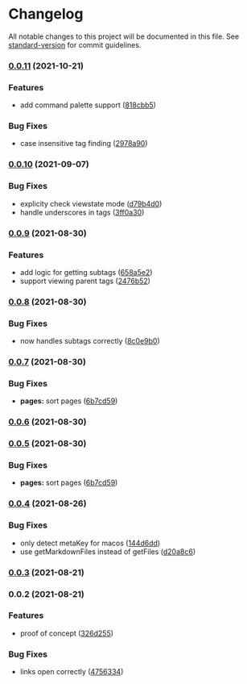 # Changelog

All notable changes to this project will be documented in this file. See [standard-version](https://github.com/conventional-changelog/standard-version) for commit guidelines.

### [0.0.11](https://github.com/Aidurber/tag-page-preview/compare/0.0.10...0.0.11) (2021-10-21)


### Features

* add command palette support ([818cbb5](https://github.com/Aidurber/tag-page-preview/commit/818cbb57a88c7affd072033f30223c4ae6d91779))


### Bug Fixes

* case insensitive tag finding ([2978a90](https://github.com/Aidurber/tag-page-preview/commit/2978a90eb1e75d6c4463c9429db795d2a56c0a96))

### [0.0.10](https://github.com/Aidurber/tag-page-preview/compare/0.0.9...0.0.10) (2021-09-07)


### Bug Fixes

* explicity check viewstate mode ([d79b4d0](https://github.com/Aidurber/tag-page-preview/commit/d79b4d0a32f01b1c027831a33049e2005779c799))
* handle underscores in tags ([3ff0a30](https://github.com/Aidurber/tag-page-preview/commit/3ff0a3041ef6371b67b0aa9341dc5afbaed80bef))

### [0.0.9](https://github.com/Aidurber/tag-page-preview/compare/0.0.8...0.0.9) (2021-08-30)


### Features

* add logic for getting subtags ([658a5e2](https://github.com/Aidurber/tag-page-preview/commit/658a5e2dd5dab65e636d0f4f70b7033a48870717))
* support viewing parent tags ([2476b52](https://github.com/Aidurber/tag-page-preview/commit/2476b52e72267c9e45acf14a6f3b982393dd8805))

### [0.0.8](https://github.com/Aidurber/tag-page-preview/compare/0.0.7...0.0.8) (2021-08-30)


### Bug Fixes

* now handles subtags correctly ([8c0e9b0](https://github.com/Aidurber/tag-page-preview/commit/8c0e9b0b0c90011eefac78caf38cc98b5f5336b3))

### [0.0.7](https://github.com/Aidurber/tag-page-preview/compare/0.0.4...0.0.7) (2021-08-30)


### Bug Fixes

* **pages:** sort pages ([6b7cd59](https://github.com/Aidurber/tag-page-preview/commit/6b7cd59dc051501919ed9fc7cf889c43a5971c07))

### [0.0.6](https://github.com/Aidurber/tag-page-preview/compare/0.0.5...0.0.6) (2021-08-30)

### [0.0.5](https://github.com/Aidurber/tag-page-preview/compare/0.0.4...0.0.5) (2021-08-30)


### Bug Fixes

* **pages:** sort pages ([6b7cd59](https://github.com/Aidurber/tag-page-preview/commit/6b7cd59dc051501919ed9fc7cf889c43a5971c07))

### [0.0.4](https://github.com/Aidurber/tag-page-preview/compare/0.0.3...0.0.4) (2021-08-26)


### Bug Fixes

* only detect metaKey for macos ([144d6dd](https://github.com/Aidurber/tag-page-preview/commit/144d6dd132818140966b8bafa3695b385e65be91))
* use getMarkdownFiles instead of getFiles ([d20a8c6](https://github.com/Aidurber/tag-page-preview/commit/d20a8c6a380a0811d6369bbe1414283edf0eabff))

### [0.0.3](https://github.com/Aidurber/tag-page-preview/compare/0.0.2...0.0.3) (2021-08-21)

### 0.0.2 (2021-08-21)


### Features

* proof of concept ([326d255](https://github.com/Aidurber/tag-page-preview/commit/326d255cc5b2b4dc8189abdf0204b1e339cf11d8))


### Bug Fixes

* links open correctly ([4756334](https://github.com/Aidurber/tag-page-preview/commit/475633439306cf013b82a9d270e01a3e5b0a79e0))
